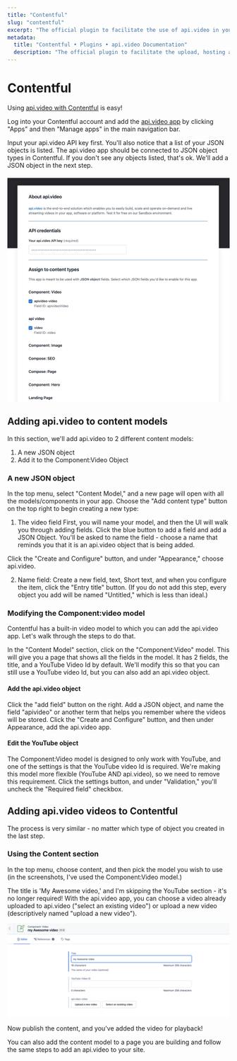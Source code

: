 ```yaml
---
title: "Contentful"
slug: "contentful"
excerpt: "The official plugin to facilitate the use of api.video in your Contentful applications."
metadata: 
  title: "Contentful • Plugins • api.video Documentation"
  description: "The official plugin to facilitate the upload, hosting and sharing of your videos in your Contentful applications."
---
```

Contentful
==========

Using [api.video with Contentful](https://www.contentful.com/marketplace/app/api-video/) is easy!

Log into your Contentful account and add the [api.video app](https://www.contentful.com/marketplace/app/api-video/) by clicking "Apps" and then "Manage apps" in the main navigation bar.

Input your api.video API key first. You'll also notice that a list of your JSON objects is listed. The api.video app should be connected to JSON object types in Contentful. If you don't see any objects listed, that's ok. We'll add a JSON object in the next step.

![Managing your api.video app in Contentful](/_assets/apivideoapp.jpg)

## Adding api.video to content models

In this section, we'll add api.video to 2 different content models:

1. A new JSON object
2. Add it to the Component:Video Object


### A new JSON object

In the top menu, select "Content Model," and a new page will open with all the models/components in your app. Choose the "Add content type" button on the top right to begin creating a new type:

1. The video field
First, you will name your model, and then the UI will walk you through adding fields. Click the blue button to add a field and add a JSON Object. You'll be asked to name the field - choose a name that reminds you that it is an api.video object that is being added.

Click the "Create and Configure" button, and under "Appearance," choose api.video.

2. Name field:
 Create a new field, text, Short text, and when you configure the item, click the "Entry title" button. (If you do not add this step, every object you add will be named "Untitled," which is less than ideal.)

### Modifying the Component:video model

Contentful has a built-in video model to which you can add the api.video app. Let's walk through the steps to do that.

In the "Content Model" section, click on the "Component:Video" model. This will give you a page that shows all the fields in the model. It has 2 fields, the title, and a YouTube Video Id by default. We'll modify this so that you can still use a YouTube video Id, but you can also add an api.video object.

#### Add the api.video object

Click the "add field" button on the right. Add a JSON object, and name the field "apivideo" or another term that helps you remember where the videos will be stored. Click the "Create and Configure" button, and then under Appearance, add the api.video app.


#### Edit the YouTube object

The Component:Video model is designed to only work with YouTube, and one of the settings is that the YouTube video Id is required. We're making this model more flexible (YouTube AND api.video), so we need to remove this requirement. Click the settings button, and under "Validation," you'll uncheck the "Required field" checkbox.

## Adding api.video videos to Contentful

The process is very similar - no matter which type of object you created in the last step.

### Using the Content section

In the top menu, choose content, and then pick the model you wish to use (in the screenshots, I've used the Component:Video model.)


The title is 'My Awesome video,' and I'm skipping the YouTube section - it's no longer required! With the api.video app, you can choose a video already uploaded to api.video ("select an existing video") or upload a new video (descriptively named "upload a new video").

![Adding a video component](/_assets/addingavideo.png)

Now publish the content, and you've added the video for playback!

You can also add the content model to a page you are building and follow the same steps to add an api.video to your site.
